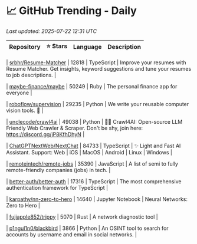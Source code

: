 # 📈 GitHub Trending - Daily

_Last updated: 2025-07-22 12:31 UTC_

| Repository | ⭐ Stars | Language | Description |
|------------|--------:|----------|-------------|

| [srbhr/Resume-Matcher](https://github.com/srbhr/Resume-Matcher) | 12818 | TypeScript | Improve your resumes with Resume Matcher. Get insights, keyword suggestions and tune your resumes to job descriptions. |

| [maybe-finance/maybe](https://github.com/maybe-finance/maybe) | 50249 | Ruby | The personal finance app for everyone |

| [roboflow/supervision](https://github.com/roboflow/supervision) | 29235 | Python | We write your reusable computer vision tools. 💜 |

| [unclecode/crawl4ai](https://github.com/unclecode/crawl4ai) | 49038 | Python | 🚀🤖 Crawl4AI: Open-source LLM Friendly Web Crawler & Scraper. Don't be shy, join here: https://discord.gg/jP8KfhDhyN |

| [ChatGPTNextWeb/NextChat](https://github.com/ChatGPTNextWeb/NextChat) | 84733 | TypeScript | ✨ Light and Fast AI Assistant. Support: Web | iOS | MacOS | Android | Linux | Windows |

| [remoteintech/remote-jobs](https://github.com/remoteintech/remote-jobs) | 35390 | JavaScript | A list of semi to fully remote-friendly companies (jobs) in tech. |

| [better-auth/better-auth](https://github.com/better-auth/better-auth) | 17316 | TypeScript | The most comprehensive authentication framework for TypeScript |

| [karpathy/nn-zero-to-hero](https://github.com/karpathy/nn-zero-to-hero) | 14640 | Jupyter Notebook | Neural Networks: Zero to Hero |

| [fujiapple852/trippy](https://github.com/fujiapple852/trippy) | 5070 | Rust | A network diagnostic tool |

| [p1ngul1n0/blackbird](https://github.com/p1ngul1n0/blackbird) | 3866 | Python | An OSINT tool to search for accounts by username and email in social networks. |
